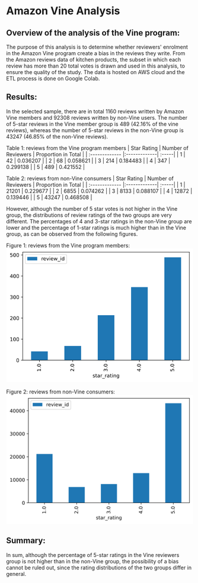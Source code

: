 # Amazon Vine Analysis
## Overview of the analysis of the Vine program:
The purpose of this analysis is to determine whether reviewers' enrolment in the Amazon Vine program create a bias in the reviews they write. From the Amazon reviews data of kitchen products, the subset in which each review has more than 20 total votes is drawn and used in this analysis, to ensure the quality of the study.
The data is hosted on AWS cloud and the ETL process is done on Google Colab.
## Results:
In the selected sample, there are in total 1160 reviews written by Amazon Vine members and 92308 reviews written by non-Vine users. The number of 5-star reviews in the Vine member group is 489 (42.16% of the vine reviews), whereas the number of 5-star reviews in the non-Vine group is 43247 (46.85% of the non-Vine reviews). 

Table 1: reviews from the Vine program members
| Star Rating | Number of Reviewers | Proportion in Total |
| :------------- |:-------------| :-----|
| 1 | 42 | 0.036207 |
| 2 | 68 | 0.058621 |
| 3 | 214 | 0.184483 |
| 4 | 347 | 0.299138 |
| 5 | 489 | 0.421552 |

Table 2: reviews from non-Vine consumers
| Star Rating | Number of Reviewers | Proportion in Total |
| :------------- |:-------------| :-----|
| 1 | 21201 | 0.229677 |
| 2 | 6855 | 0.074262 |
| 3 | 8133 | 0.088107 |
| 4 | 12872 | 0.139446 |
| 5 | 43247 | 0.468508 |

However, although the number of 5 star votes is not higher in the Vine group, the distributions of review ratings of the two groups are very different. The percentages of 4 and 3-star ratings in the non-Vine group are lower and the percentage of 1-star ratings is much higher than in the Vine group, as can be observed from the following figures.

Figure 1: reviews from the Vine program members:
![Figure 1](https://github.com/gabac1/Amazon_Vine_Analysis/blob/main/resources/fig1.svg)

Figure 2: reviews from non-Vine consumers:
![Figure 2](https://github.com/gabac1/Amazon_Vine_Analysis/blob/main/resources/fig2.svg)

## Summary:
In sum, although the percentage of 5-star ratings in the Vine reviewers group is not higher than in the non-Vine group, the possibility of a bias cannot be ruled out, since the rating distributions of the two groups differ in general.
